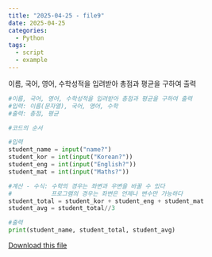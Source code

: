 ```yaml
---
title: "2025-04-25 - file9"
date: 2025-04-25
categories:
  - Python
tags:
  - script
  - example
---
```


이름, 국어, 영어, 수학성적을 입려받아 총점과 평균을 구하여 출력

```python
#이름, 국어, 영어, 수학성적을 입려받아 총점과 평균을 구하여 출력
#입력: 이름(문자열), 국어, 영어, 수학 
#출력: 총점, 평균

#코드의 순서 

#입력 
student_name = input("name?")
student_kor = int(input("Korean?"))
student_eng = int(input("English?"))
student_mat = int(input("Maths?"))

#계산 - 수식: 수학의 경우는 좌변과 우변을 바꿀 수 있다 
#           프로그램의 경우는 좌변은 언제나 변수만 가능하다 
student_total = student_kor + student_eng + student_mat
student_avg = student_total//3

#출력 
print(student_name, student_total, student_avg)


```

[Download this file](/assets/files/성적처리1.py)
